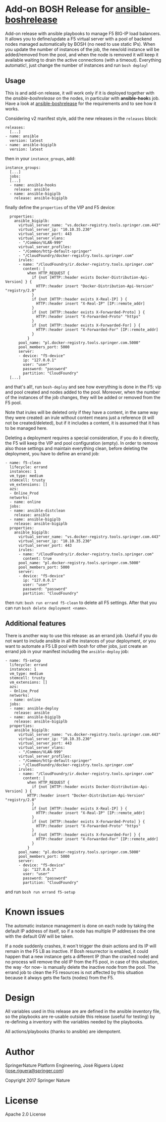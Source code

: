 # Add-on BOSH Release for [ansible-boshrelease](https://github.com/SpringerPE/ansible-boshrelease)

Add-on release with ansible playbooks to manage F5 BIG-IP load balancers.
It allows you to define/update a F5 virtual server with a pool of backend nodes
managed automatically by BOSH (no need to use static IPs). When you update the 
number of instances of the job, the new/old instance will be added/removed 
from the pool, and when the node is removed it will keep it available 
waiting to drain the active connections (with a timeout). 
Everything automatic!, just change the number of instances and run `bosh deploy`! 


## Usage

This is and add-on release, it will work only if it is deployed together with the 
*ansible-boshrelease* on the nodes, in particular with **ansible-hook**s job.
Have a look at [ansible-boshrelease](https://github.com/SpringerPE/ansible-boshrelease)
for the requirements and to see how it works.

Considering v2 manifest style, add the new releases in the `releases` block:

```
releases:
  [...]
- name: ansible
  version: latest
- name: ansible-bigiplb
  version: latest
```

then in your `instance_groups`, add:
 
```
instance_groups:
  [...]
  jobs:
  [...]
  - name: ansible-hooks
    release: ansible
  - name: ansible-bigiplb
    release: ansible-bigiplb
```

finally define the `properties` of the VIP and F5 device:

```
  properties:
    ansible_bigiplb:
      virtual_server_name: "vs.docker-registry.tools.springer.com.443"
      virtual_server_ip: "10.10.35.230"
      virtual_server_port: 443
      virtual_server_vlans:
      - "/Common/VLAN-999"
      virtual_server_profiles:
      - "/Common/http-default-springer"
      - "/CloudFoundry/docker-registry.tools.springer.com"
      irules:
      - name: "/CloudFoundry/ir.docker-registry.tools.springer.com"
        content: |
          when HTTP_REQUEST {
            if {not [HTTP::header exists Docker-Distribution-Api-Version] } {
              HTTP::header insert "Docker-Distribution-Api-Version" "registry/2.0"
            }
            if {not [HTTP::header exists X-Real-IP] } {
              HTTP::header insert "X-Real-IP" [IP::remote_addr]
            }
            if {not [HTTP::header exists X-Forwarded-Proto] } {
              HTTP::header insert "X-Forwarded-Proto" "https"
            }
            if {not [HTTP::header exists X-Forwarded-For] } {
              HTTP::header insert "X-Forwarded-For" [IP::remote_addr]
            }
          }
      pool_name: "pl.docker-registry.tools.springer.com.5000"
      pool_members_port: 5000
      server:
      - device: "f5-device"
        ip: "127.0.0.1"
        user: "user"
        password: "password"
        partition: "CloudFoundry"
  [...]
```

and that's all!, run `bosh-deploy` and see how everything is done in the
F5: vip and pool created and nodes added to the pool. Moreover, when the 
number of the instances of the job changes, they will be added or 
removed from the F5 pool. 

Note that irules will be deleted only if they have a content, in the
same way they were created: an irule without content means just a 
reference (it will not be created/deleted), but if it includes a
content, it is assumed that it has to be managed here.

Deleting a deployment requires a special consideration, if you do it
directly, the F5 will keep the VIP and pool configuration (empty). In order
to remove also those settings and maintain everything clean, before deleting 
the deployment, you have to define an errand job:

```
- name: f5-clean
  lifecycle: errand
  instances: 1
  vm_type: medium
  stemcell: trusty
  vm_extensions: []
  azs:
  - Online_Prod
  networks:
  - name: online
  jobs:
  - name: ansible-distclean
    release: ansible
  - name: ansible-bigiplb
    release: ansible-bigiplb
  properties:
    ansible_bigiplb:
      virtual_server_name: "vs.docker-registry.tools.springer.com.443"
      virtual_server_ip: "10.10.35.230"
      virtual_server_port: 443
      irules:
      - name: "/CloudFoundry/ir.docker-registry.tools.springer.com"
        content: true
      pool_name: "pl.docker-registry.tools.springer.com.5000"
      pool_members_port: 5000
      server:
      - device: "f5-device"
        ip: "127.0.0.1"
        user: "user"
        password: "password"
        partition: "CloudFoundry"

```

then run: `bosh run errand f5-clean` to delete all F5 settings. After that
you can run `bosh delete deployment <name>`.


## Additional features

There is another way to use this release: as an errand job. Useful if you do not
want to include ansible in all the instances of your deployment, or you want to 
automate a F5 LB pool with bosh for other jobs, just create an errand job in your
manifest including the `ansible-deploy` job:

```
- name: f5-setup
  lifecycle: errand
  instances: 1
  vm_type: medium
  stemcell: trusty
  vm_extensions: []
  azs:
  - Online_Prod
  networks:
  - name: online
  jobs:
  - name: ansible-deploy
    release: ansible
  - name: ansible-bigiplb
    release: ansible-bigiplb
  properties:
    ansible_bigiplb:
      virtual_server_name: "vs.docker-registry.tools.springer.com.443"
      virtual_server_ip: "10.10.35.230"
      virtual_server_port: 443
      virtual_server_vlans:
      - "/Common/VLAN-999"
      virtual_server_profiles:
      - "/Common/http-default-springer"
      - "/CloudFoundry/docker-registry.tools.springer.com"
      irules:
      - name: "/CloudFoundry/ir.docker-registry.tools.springer.com"
        content: |
          when HTTP_REQUEST {
            if {not [HTTP::header exists Docker-Distribution-Api-Version] } {
	      HTTP::header insert "Docker-Distribution-Api-Version" "registry/2.0"
            }
            if {not [HTTP::header exists X-Real-IP] } {
              HTTP::header insert "X-Real-IP" [IP::remote_addr]
            }
            if {not [HTTP::header exists X-Forwarded-Proto] } {
              HTTP::header insert "X-Forwarded-Proto" "https"
            }
            if {not [HTTP::header exists X-Forwarded-For] } {
              HTTP::header insert "X-Forwarded-For" [IP::remote_addr]
            }
          }
      pool_name: "pl.docker-registry.tools.springer.com.5000"
      pool_members_port: 5000
      server:
      - device: "f5-device"
        ip: "127.0.0.1"
        user: "user"
        password: "password"
        partition: "CloudFoundry"
```

and run `bosh run errand f5-setup` 


# Known issues

The automatic instance management is done on each node by taking the default IP 
address of itself, so if a node has multiple IP addresses the one with the 
default GW will be taken.

If a node suddenly crashes, it won't trigger the drain actions and its IP will
remain in the F5 LB as inactive. If Bosh resurrector is enabled, it could happen
that a new instance gets a different IP (than the crashed node) and no process
will remove the old IP from the F5 pool, in case of this situation, the way
-for now- is manually delete the inactive node from the pool. The errand job
to clean the F5 resources is not affected by this situation because it always
gets the facts (nodes) from the F5.


# Design

All variables used in this release are are defined in the ansible inventory file,
so the playbooks are re-usable outside this release (useful for testing) by 
re-defining a inventory with the variables needed by the playbooks.

All actions/playbooks (thanks to ansible) are idempotent.


# Author

SpringerNature Platform Engineering, José Riguera López (jose.riguera@springer.com)

Copyright 2017 Springer Nature



# License

Apache 2.0 License
